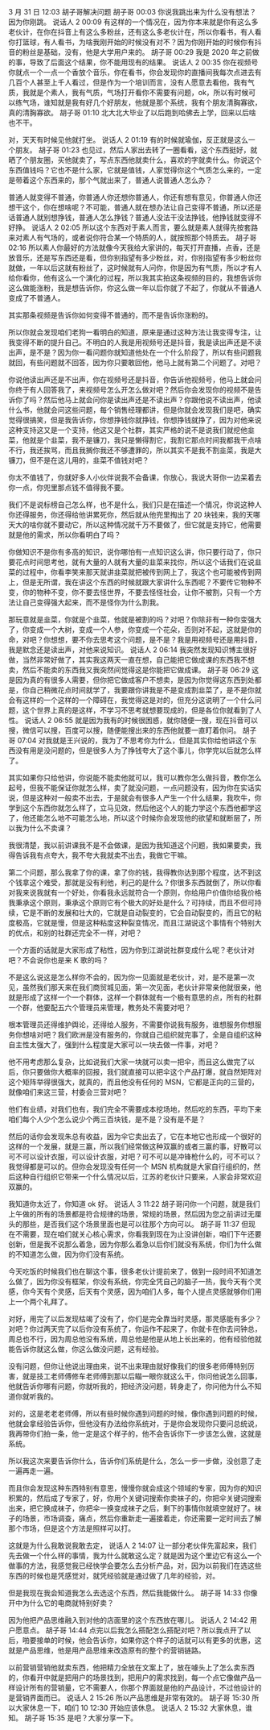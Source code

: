 3 月 31 日 12:03 胡子哥解决问题
胡子哥 00:03
你说我跳出来为什么没有想法？因为你刚跳。
说话人 2 00:09
有这样的一个情况在，因为你本来就是你有这么多老伙计，在你在抖音上有这么多粉丝，还有这么多老伙计在，所以你看书，有人看你打篮球，有人看书，为啥我刚开始的时候没有对不？因为你刚开始的时候你有抖音的粉丝是基础，没有，他是大学用户来的。
胡子哥 00:29
我是 2020 年之前做的事，导致了后面这个结果，你不能用现有的结果。
说话人 2 00:35
你在视频号你就点一个一点一个香放个音乐，你在看书，你会发现你的直播间我每次点进去有几百个人甚至上千人看过，但是作为一个培训而言，没有人愿意去看他，我有气质，我就是个素人，我有气质，气场打开看你不需要有问题，ok，所以有时候可以练气场，谁知就是我有好几个好朋友，他就是那个系统，我有个朋友清胸寡欲，真的清胸寡欲。
胡子哥 01:10
北大北大毕业了以后跑到哈佛去上学，回来以后啥也不干。

对，天天有时候见他就打坐。
说话人 2 01:19
有的时候就瑜伽，反正就是这么一个朋友。
胡子哥 01:23
也见过，然后人家出去转了一圈看看，这个东西挺好，就晒了个朋友圈，买他就卖了，写点东西他就卖什么，喜欢的字就卖什么。你说这个东西值钱吗？它也不是什么家，它就是值钱，人家觉得你这个气质怎么来的，一定是带着这个东西来的，那个气就出来了，普通人说普通人怎么办？

普通人就变得不普通，你普通人你还想你普通人，你还有想有意见，你普通人你还想干这个，你在想啥呢？不可能，普通人就在想办法让自己变得不普通，所以还是话普通人就别想挣钱，普通人怎么挣钱？普通人没法干没法挣钱，他挣钱就变得不好挣。
说话人 2 02:05
所以这个东西对于素人而言，要么就是素人就得先按套路来对素人有气场的，或者说你符合某一个特质的人，就按照那个特质去。
胡子哥 02:16
所以素人你最好的方法就像今天我给大家讲的，每天打开直播，点香，还是放音乐，还是写东西还是看，但你别指望有多少粉丝，对，你别指望有多少粉丝你就做，一年以后这就有粉丝了，这时候就有人问你，你是因为有气质，所以才有人给你看你，他有这么一个演化的过程，所以我其实拍这条视频的目的，我想告诉你这么做能涨粉，我是想告诉你，你这么做一年以后你就了不起了，你就从不普通人变成了不普通人。

其实那条视频是告诉你如何变得不普通的，而不是告诉你涨粉的。

所以你就会发现咱们老狗一看明白的知道，原来是通过这种方法让我变得专注，让我变得不断的提升自己。不明白的人我是用视频号还是抖音，我是读出声还是不读出声，是不是？因为你一看问题你就知道他处在一个什么阶段了，所以有些问题我就回，有些问题就不回答，因为你只要敢回他，他马上就有第二个问题了。对吧？

你说他读出声还是不出声，你在视频号还是抖音，你告诉他视频号，他马上就会问你终于有人回答我了，来视频号怎么开怎么做对吧？然后你会发现你的视频不是告诉你了吗？然后他马上就会问你是读出声还是不读出声？你跟他说不读出声，他读什么书，他就会问这些问题，每个销售经理都讲，但是你就会发现我们是吧，确实觉得很搞笑，但是我告诉你，你想挣钱你就挣钱，你想挣钱就挣了，因为对他来说这种支持这又是一个支持，他这又是个社群，其实严格的说不是说我们就挖他韭菜，他就是个韭菜，我不是镰刀，我只是懒得割它，我割它那点时间我都我干点啥不行，我还挨骂，而且我搁你我还不够遭罪的，所以其实不是我不割韭菜，我是大镰刀，但不是在这儿用的，韭菜不值钱对吧？

你太不值钱了，你就好多人小伙伴说我不会备课，你放心，我说大哥你一边呆着去你一点，你兜里那点钱不值得我不要。

我们不是说标榜自己怎么样，也不是什么，我们只是在描述一个情况，你说这种人你还得服务，你还得给他讲累死你，然后就从他兜里掏出了 20 块钱来，我的天哪天大的啥你就不要动它，所以这种情况就千万不要做了，但它就是支持它，他需要就是他的需求，所以你看明白了吗？

你做知识不是你有多高的知识，说你哪怕有一点知识这么讲，你只要行动了，你只要花点时间思考他，就有大量的人就有大量的韭菜来找你，所以这个话我们在说韭菜的过程中，你看李笑来那天就讲韭菜就把被传到网上了，我这个也可能被传到网上，但是无所谓，我在讲这个东西的时候就跟大家讲什么东西呢？不要传它物种不变，你的物种不变，你不要去怪世界，不要去怪怪社会，让你不被割，只有一个方法让自己变得强大起来，而不是怪你为什么割我。

那玩意就是韭菜，你就是个韭菜，他就是被割的吗？对吧？你除非有一种你变强大了，你变成一个大树，变成一个人参，你变成一个花朵，否则对不起，这就是你的命，对吧？你想想，要不你去思考这个问题，是不是？我是用视频号还是用抖音，我是默念还是读出声，对他来说知识。
说话人 2 06:14
我突然发现知识博主很好做，当然非常好做了，其实我这两天一直在想，自己能把它做成课的东西我不想卖，然后不能卖的东西我又我突然间觉得这是你能把它做成课。
胡子哥 06:29
这是因为真的有很多人需要，但你把它做成客户不想卖，是因为你觉得这东西到处都是，你自己稍微花点时间就学了，我要跟你讲我是不是变成割韭菜了，是不是你就会有这样的一个这样的一个障碍在，我觉得这是对的，但充分这说明了一个什么问题，这个世界上真的是这样，不学习不思考就想要现成的，但是各位你就看到了人性。
说话人 2 06:55
就是因为我有的时候很困惑，就你随便一搜，现在抖音可以搜，微信可以搜，百度可以搜，随便能搜出来的东西他就要一直盯着你问。
胡子哥 07:04
对我就是王兴说的，我为了不思考你为什么，但是其实你给他讲这个东西没有用是没问题的，但是很多人为了挣钱夸大了这个事儿，你学完以后就怎么样了。

其实如果你只给他讲，你说能不能卖他就可以，我可以教你怎么做抖音，教你怎么起号，但我不能保证你就怎么样，卖了就没问题，一点问题没有，因为你在实话实说，但是这种对一般卖不出去，于是就会有很多人产生一个什么结果，我吹牛，你学到这个东西你就怎么样了，立马见效，然后他这个人的能力学这个东西他都学这了，他还能怎么地不可能怎么地，所以这个时候你会发现他的欲望和就断层了，所以我为什么不卖课？

我很清楚，我以前讲课我不是不会做课，是因为我知道这个问题，我如果要卖，我得告诉我有点夸大，我不夸大我就卖不出去，我做它干嘛。

第二个问题，那么我拿了你的课，拿了你的钱，我得教你达到那个程度，达不到这个钱拿这个难受，那就是没有利他，利己的是什么？你很多东西就倒了，所以你看对我来说我就有一个好处，你看我永远就符合一个原则，你给用户价值你给我价格我秉承这个原则，秉承这个原则它有个极大的好处是什么？可持续，而且不但可持续，它是不断的发展和壮大的，它就是自动裂变的，它会自动裂变的，而且它的粘度极高，它就是慢，但是这种粘度这种裂变情况，而且江湖说这个事情有个特别大的优点，和别的社群还完全不一样，对吧？

一个方面的话就是大家形成了粘性，因为你到江湖说社群变成什么呢？老伙计对吧？不会说你也是来 K 歌的吗？

不是这么说这是怎么样你不会的，因为你一见面就是老伙计，对，是不是第一次见，虽然我们那天来在我们商贸城见面，第一次见面，老伙计非常亲他就很亲，他就是形成了这样一个一个群体，这样一个群体就有一个极有意思的点，所有的社群一个群，他要配五六个管理员来管理，教务处不需要对吧？

根本管理员还得维护舆论，还得给人服务，不需要你说我有服务，谁想服务你想服务你想啥对吧？我们欧洲是没有服务的，你就自己组织就完事了，全是自组织这种自主性太强大了，强到什么程度是大家可以一块去做一件事，对吧？

他不用考虑那么复杂，比如说我们大家一块就可以卖一把伞，而且这么做完了以后，你只要做你大概率的回报，我们就直接可以把伞这个产品打爆，就自然矩阵对这个矩阵举得很强大，就真的，而且他没有任何的 MSN，它都是正向的三营的，就像咱们来这三营，村委会三营对吧？

他们有业绩，对我们也有，我们完全不需要成本挖场地，然后吃的东西，平均下来咱们每个人少个怎么说少个两三百块钱，是不是？没有是不是？

然后的话你会发现朱总有收益，因为伞它卖出去了，它在本地它也形成一个很好的这样的一个发展，就是三赢，所以我们经常做这种双赢的或者三赢的事，好散可以可不可以设计衣服，可以设计衣服，对吧？可不可以是冲锋枪什么的，可不可以？我觉得都是可以的。但你会发现没有任何一个 MSN 机构就是大家自行组织的，然后这种自行组织它带来一个什么情况以后，江苏的老伙计只要来，人家会非常欢迎双赢的。

我知道你太近了，你知道 ok 好。
说话人 3 11:22
胡子哥问你一个问题，就是我们上午做的所有的场景都是符合规律的场景，常规的场景，然后因为您之前讲过无厘头的那些，是否我们这个场景里面也是可以往那个方向可以。
胡子哥 11:37
但现在不需要，现在咱们就关心核心需求，你看我到现在为止没讲创新，咱们下午还要创新，但是我不说那么着急，因为你那么着急以后你们就没有系统，你们为什么做的不知道怎么做，因为你们没有系统。

今天吃饭的时候我们也在聊这个事，很多老伙计提前来了，做到一段时间不知道怎么做了，因为你没有框架，你没有系统，你完全凭自己的脑子一热，我今天有个灵感，你今天有个灵感，后天有个灵感，因为咱们人多，每个人提点灵感就够你们用上一个两个礼拜了。

对好，用完了以后发现枯竭了没有了，你们是完全靠当时灵感，那灵感能有多少？对吧？你过两天完了以后你没有系统了，你运作不起来了，你就卡在你去问钟总，周总也不行，因为周总他没有系统，周总他是他是从地上长出来的，他有经验他就能告诉你就这么做，你这么做没问题，这有经验。

没有问题，但你让他说出理由来，说不出来理由就好像我们的很多老师傅特别厉害，就是技工老师傅修车老师傅到那以后瞄一眼你就这么干，你问他说怎么回事，他就告诉你哪有问题，你就听我的，把经济没问题，转身走了，你问他为什么不知道你就听我的。

对的，这是老老老师傅，所以有些时候你遇到问题的时候，像你遇到问题的时候，他就会拿经验告诉你，但他没有办法给你系统对，于是你会发现你只要问总统说，我再带你们拍一条，他一定是这个样子的，他不会告诉你下一步该怎么做，这就是系统。

所以我这次来要告诉你什么，告诉你们系统是什么，怎么一步一步做，没创意了走一遍再走一遍。

而且你会发现这种东西特别有意思，慢慢你就会成这个领域的专家，因为你的知识积累的，然后成了专家了，好，你用个关键词搜索你卖袜子的，你把伞关键词搜索出来，把它换成袜子，你把伞一换变成袜子之后，剩下的事情你就填空就好了。袜子的场景，市场调查，痛点，然后你重新走一遍接着走，你还需要一定时间去了解那个市场，但是这个方法是照样可以打。

这就是为什么我敢说我敢去定，
说话人 2 14:07
让一部分老伙伴先富起来，我们先去做一个什么样的事情，我为什么就敢这么定？就是因为这个里边它有这么一个做事的方法，我感觉我已经快学会要怎么去分析产品，对，因为以前我们在选这些东西的时候也是凭感觉对，就凭经验就是通过做了几年的经验，对。

但是我现在我会知道我怎么去选这个东西，然后我能做什么。
胡子哥 14:33
你像开中为什么它的电商就特别好卖？

因为他把产品思维融入到对他的店面里的这个东西放在哪儿。
说话人 2 14:42
用户愿意点。
胡子哥 14:44
点完以后我怎么搭配怎么搭配对吧？所以我点开了以后，啪要接单的时候，他会告诉你，如果你这个样子的话就可以有更多的优惠，这就是产品思维，他是用产品思维来改造原有的整个的营销链路。

以前营销营销他就卖东西，他把精力全放在文案上了，放在噱头上了怎么卖东西的，你看开中就是把用户的场景找到，把用户的需求找到，每一个点它像做产品一样设计所有的营销量，它不需要人，你那个界面就是他的产品设计，不过他设计的是营销界面而已。
说话人 2 15:26
所以产品思维是非常有效的。
胡子哥 15:30
所以大家休息一下，咱们 10 12:30 开始应该休息。
说话人 2 15:32
大家休息，谁知。
胡子哥 15:35
是吧？大家分享一下。
